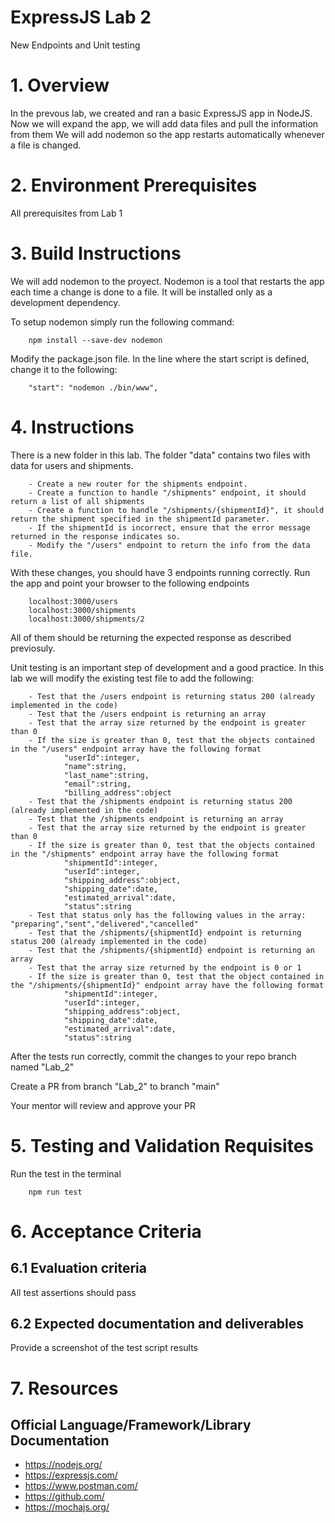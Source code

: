 # ExpressJS Lab 2

New Endpoints and Unit testing

# 1. Overview

In the prevous lab, we created and ran a basic ExpressJS app in NodeJS.
Now we will expand the app, we will add data files and pull the information from them
We will add nodemon so the app restarts automatically whenever a file is changed.

# 2. Environment Prerequisites

All prerequisites from Lab 1

# 3. Build Instructions

We will add nodemon to the proyect. Nodemon is a tool that restarts the app each time a change is done to a file. It will be installed only as a development dependency.

To setup nodemon simply run the following command:

        npm install --save-dev nodemon 

Modify the package.json file. In the line where the start script is defined, change it to the following:

        "start": "nodemon ./bin/www",

# 4. Instructions

There is a new folder in this lab. The folder "data" contains two files with data for users and shipments.

        - Create a new router for the shipments endpoint.
        - Create a function to handle "/shipments" endpoint, it should return a list of all shipments
        - Create a function to handle "/shipments/{shipmentId}", it should return the shipment specified in the shipmentId parameter.
        - If the shipmentId is incorrect, ensure that the error message returned in the response indicates so.
        - Modify the "/users" endpoint to return the info from the data file.

With these changes, you should have 3 endpoints running correctly. Run the app and point your browser to the following endpoints


        localhost:3000/users
        localhost:3000/shipments
        localhost:3000/shipments/2

All of them should be returning the expected response as described previosuly.

Unit testing is an important step of development and a good practice. In this lab we will modify the existing test file to add the following:

        - Test that the /users endpoint is returning status 200 (already implemented in the code)
        - Test that the /users endpoint is returning an array
        - Test that the array size returned by the endpoint is greater than 0
        - If the size is greater than 0, test that the objects contained in the "/users" endpoint array have the following format
                "userId":integer,
                "name":string,
                "last_name":string,
                "email":string,
                "billing_address":object
        - Test that the /shipments endpoint is returning status 200 (already implemented in the code)
        - Test that the /shipments endpoint is returning an array
        - Test that the array size returned by the endpoint is greater than 0
        - If the size is greater than 0, test that the objects contained in the "/shipments" endpoint array have the following format
                "shipmentId":integer,
                "userId":integer,
                "shipping_address":object,
                "shipping_date":date,
                "estimated_arrival":date,
                "status":string
        - Test that status only has the following values in the array: "preparing","sent","delivered","cancelled"
        - Test that the /shipments/{shipmentId} endpoint is returning status 200 (already implemented in the code)
        - Test that the /shipments/{shipmentId} endpoint is returning an array
        - Test that the array size returned by the endpoint is 0 or 1
        - If the size is greater than 0, test that the object contained in the "/shipments/{shipmentId}" endpoint array have the following format
                "shipmentId":integer,
                "userId":integer,
                "shipping_address":object,
                "shipping_date":date,
                "estimated_arrival":date,
                "status":string
        
After the tests run correctly, commit the changes to your repo branch named "Lab_2"

Create a PR from branch "Lab_2" to branch "main"

Your mentor will review and approve your PR

# 5. Testing and Validation Requisites

Run the test in the terminal

        npm run test

# 6. Acceptance Criteria

## 6.1 Evaluation criteria

All test assertions should pass

## 6.2 Expected documentation and deliverables

Provide a screenshot of the test script results

# 7. Resources

## Official Language/Framework/Library Documentation 

- https://nodejs.org/
- https://expressjs.com/
- https://www.postman.com/
- https://github.com/
- https://mochajs.org/
